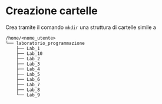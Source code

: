 # Creazione cartelle

Crea tramite il comando `mkdir` una struttura di cartelle simile a
```text
/home/<nome_utente>
└── laboratorio_programmazione
    ├── Lab_1
    ├── Lab_10
    ├── Lab_2
    ├── Lab_3
    ├── Lab_4
    ├── Lab_5
    ├── Lab_6
    ├── Lab_7
    ├── Lab_8
    └── Lab_9
```

